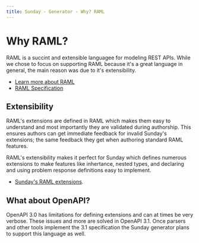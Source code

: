 ```yaml
---
title: Sunday - Generator - Why? RAML
---
```

# Why RAML?

RAML is a succint and extensible languagee for modeling REST APIs. While we chose to focus on supporting RAML because it's a great language in general, the main reason was due to it's extensibility.

* [Learn more about RAML](http://raml.org)
* [RAML Specification](https://github.com/raml-org/raml-spec/blob/master/versions/raml-10/raml-10.md)

## Extensibility

RAML's extensions are defined in RAML which makes them easy to understand and most importantly they are validated during authorship. This ensures authors can get immediate feedback for invalid Sunday's extensions; the same feedback they get when authoring standard RAML features.

RAML's extensibility makes it perfect for Sunday which defines numerous extensions to make features like inhertance, nested types, and declaring and using problem response definitions easy to implement.

* [Sunday's RAML extensions](../raml-extensions).



## What about OpenAPI?
OpenAPI 3.0 has limitations for defining extensions and can at times be very verbose. These issues and more are solved in OpenAPI 3.1. Once parsers and other tools implement the 3.1 specification the Sunday generator plans to support this language as well.

